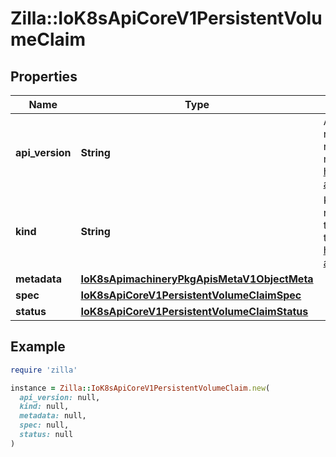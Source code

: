 # Zilla::IoK8sApiCoreV1PersistentVolumeClaim

## Properties

| Name | Type | Description | Notes |
| ---- | ---- | ----------- | ----- |
| **api_version** | **String** | APIVersion defines the versioned schema of this representation of an object. Servers should convert recognized schemas to the latest internal value, and may reject unrecognized values. More info: https://git.k8s.io/community/contributors/devel/sig-architecture/api-conventions.md#resources | [optional] |
| **kind** | **String** | Kind is a string value representing the REST resource this object represents. Servers may infer this from the endpoint the client submits requests to. Cannot be updated. In CamelCase. More info: https://git.k8s.io/community/contributors/devel/sig-architecture/api-conventions.md#types-kinds | [optional] |
| **metadata** | [**IoK8sApimachineryPkgApisMetaV1ObjectMeta**](IoK8sApimachineryPkgApisMetaV1ObjectMeta.md) |  | [optional] |
| **spec** | [**IoK8sApiCoreV1PersistentVolumeClaimSpec**](IoK8sApiCoreV1PersistentVolumeClaimSpec.md) |  | [optional] |
| **status** | [**IoK8sApiCoreV1PersistentVolumeClaimStatus**](IoK8sApiCoreV1PersistentVolumeClaimStatus.md) |  | [optional] |

## Example

```ruby
require 'zilla'

instance = Zilla::IoK8sApiCoreV1PersistentVolumeClaim.new(
  api_version: null,
  kind: null,
  metadata: null,
  spec: null,
  status: null
)
```

